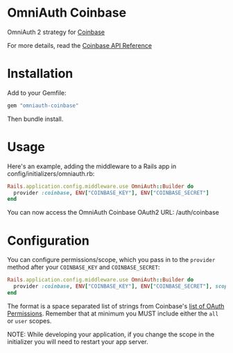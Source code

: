 # OmniAuth Coinbase

OmniAuth 2 strategy for [Coinbase](https://coinbase.com/)

For more details, read the [Coinbase API Reference](https://coinbase.com/docs/api/overview#oauth2)

# Installation

Add to your Gemfile:

```ruby
gem "omniauth-coinbase"
```

Then bundle install.

# Usage

Here's an example, adding the middleware to a Rails app in config/initializers/omniauth.rb:

```ruby
Rails.application.config.middleware.use OmniAuth::Builder do
  provider :coinbase, ENV["COINBASE_KEY"], ENV["COINBASE_SECRET"]
end
```

You can now access the OmniAuth Coinbase OAuth2 URL: /auth/coinbase

# Configuration

You can configure permissions/scope, which you pass in to the `provider` method after your `COINBASE_KEY` and `COINBASE_SECRET`:

```ruby
Rails.application.config.middleware.use OmniAuth::Builder do
  provider :coinbase, ENV["COINBASE_KEY"], ENV["COINBASE_SECRET"], scope: 'user send addresses'
end
```

The format is a space separated list of strings from Coinbase's [list of OAuth Permissions](https://coinbase.com/docs/api/authentication#permissions). Remember that at minimum you MUST include either the `all` or `user` scopes.

NOTE: While developing your application, if you change the scope in the initializer you will need to restart your app server.
